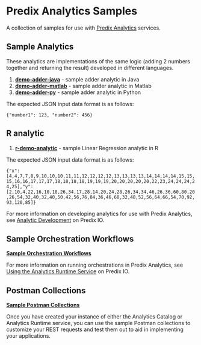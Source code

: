 # Predix Analytics Samples

A collection of samples for use with [Predix Analytics](https://www.predix.io/docs/#EG3xVdLg) services.

## Sample Analytics

These analytics are implementations of the same logic (adding 2 numbers together and returning the result) developed in different languages.

1. **[demo-adder-java](demo-adder-java)** - sample adder analytic in Java
2. **[demo-adder-matlab](demo-adder-matlab)** - sample adder analytic in Matlab 
3. **[demo-adder-py](demo-adder-py)** - sample adder analytic in Python 

The expected JSON input data format is as follows:

`{"number1": 123, "number2": 456}`

## R analytic
1. **[r-demo-analytic](r-demo-analytic)** - sample Linear Regression analytic in R

The expected JSON input data format is as follows:

`{"x": [4,4,7,7,8,9,10,10,10,11,11,12,12,12,12,13,13,13,13,14,14,14,14,15,15,15,16,16,17,17,17,18,18,18,18,19,19,19,20,20,20,20,20,22,23,24,24,24,24,25],"y": [2,10,4,22,16,10,18,26,34,17,28,14,20,24,28,26,34,34,46,26,36,60,80,20,26,54,32,40,32,40,50,42,56,76,84,36,46,68,32,48,52,56,64,66,54,70,92,93,120,85]}`

For more information on developing analytics for use with Predix Analytics, see [Analytic Development](https://www.predix.io/docs/#Qd2kPYb7) on Predix IO. 

## Sample Orchestration Workflows

**[Sample Orchestration Workflows](orchestrations)**

For more information on running orchestrations in Predix Analytics, see [Using the Analytics Runtime Service](https://www.predix.io/docs/#pM5fe0l) on Predix IO.

## Postman Collections

**[Sample Postman Collections](postman)**

Once you have created your instance of either the Analytics Catalog or Analytics Runtime service, you can use the sample Postman collections to customize your REST requests and test them out to aid in implementing your applications. 
